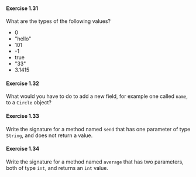 #### Exercise 1.31
What are the types of the following values?

- 0
- "hello"
- 101
- -1
- true
- "33"
- 3.1415

#### Exercise 1.32
What would you have to do to add a new field, for example one called `name`, to
a `Circle` object?

#### Exercise 1.33
Write the signature for a method named `send` that has one parameter of type
`String`, and does not return a value.

#### Exercise 1.34
Write the signature for a method named `average` that has two parameters, both
of type `int`, and returns an `int` value.